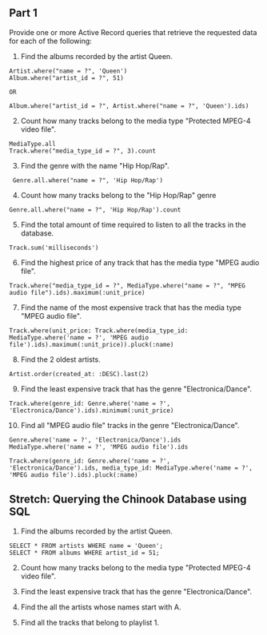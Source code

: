 ## Part 1
Provide one or more Active Record queries that retrieve the requested data for each of the following:

1. Find the albums recorded by the artist Queen.
  ```
  Artist.where("name = ?", 'Queen')
  Album.where("artist_id = ?", 51)

  OR

  Album.where("artist_id = ?", Artist.where("name = ?", 'Queen').ids)
  ```
2. Count how many tracks belong to the media type "Protected MPEG-4 video file".
  ```
  MediaType.all
  Track.where("media_type_id = ?", 3).count
  ```
3. Find the genre with the name "Hip Hop/Rap".
  ```
   Genre.all.where("name = ?", 'Hip Hop/Rap')
  ```
4. Count how many tracks belong to the "Hip Hop/Rap" genre
  ```
  Genre.all.where("name = ?", 'Hip Hop/Rap').count
  ```
5. Find the total amount of time required to listen to all the tracks in the database.
  ```
  Track.sum('milliseconds')
  ```
6. Find the highest price of any track that has the media type "MPEG audio file".
  ```
  Track.where("media_type_id = ?", MediaType.where("name = ?", "MPEG audio file").ids).maximum(:unit_price)
  ```
7. Find the name of the most expensive track that has the media type "MPEG audio file".
  ```
  Track.where(unit_price: Track.where(media_type_id: MediaType.where('name = ?', 'MPEG audio file').ids).maximum(:unit_price)).pluck(:name)
  ```
8. Find the 2 oldest artists.
  ```
  Artist.order(created_at: :DESC).last(2)
  ```
9. Find the least expensive track that has the genre "Electronica/Dance".
  ```
  Track.where(genre_id: Genre.where('name = ?', 'Electronica/Dance').ids).minimum(:unit_price)
  ```
10. Find all "MPEG audio file" tracks in the genre "Electronica/Dance".
  ```
  Genre.where('name = ?', 'Electronica/Dance').ids
  MediaType.where('name = ?', 'MPEG audio file').ids

  Track.where(genre_id: Genre.where('name = ?', 'Electronica/Dance').ids, media_type_id: MediaType.where('name = ?', 'MPEG audio file').ids).pluck(:name)
  ```


## Stretch: Querying the Chinook Database using SQL

1. Find the albums recorded by the artist Queen.
  ```
  SELECT * FROM artists WHERE name = 'Queen';
  SELECT * FROM albums WHERE artist_id = 51;
  ```
2. Count how many tracks belong to the media type "Protected MPEG-4 video file".

3. Find the least expensive track that has the genre "Electronica/Dance".

4. Find the all the artists whose names start with A.

5. Find all the tracks that belong to playlist 1.
